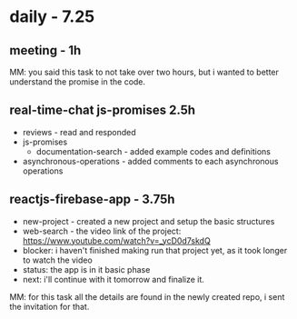 # daily - 7.25

## meeting - 1h

MM: you said this task to not take over two hours, but i wanted to better understand the promise in the code.
## real-time-chat js-promises 2.5h
* reviews - read and responded
* js-promises
  * documentation-search - added example codes and definitions
* asynchronous-operations - added comments to each asynchronous operations

## reactjs-firebase-app - 3.75h
* new-project - created a new project and setup the basic structures
* web-search - the video link of the project: https://www.youtube.com/watch?v=_ycD0d7skdQ
* blocker: i haven't finished making run that project yet, as it took longer to watch the video
* status: the app is in it basic phase
* next: i'll continue with it tomorrow and finalize it.

MM: for this task all the details are found in the newly created repo, i sent the invitation for that. 